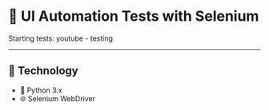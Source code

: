# 🧪 UI Automation Tests with Selenium
Starting tests:
youtube - testing


---

## 🧰 Technology

- 🐍 Python 3.x  
- 🌐 Selenium WebDriver
